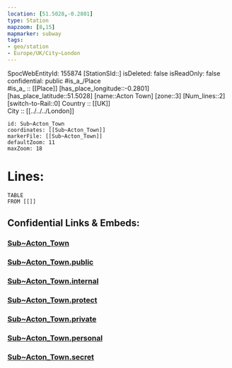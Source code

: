 ```yaml
---
location: [51.5028,-0.2801] 
type: Station 
mapzoom: [8,15] 
mapmarker: subway 
tags:
- geo/station
- Europe/UK/City~London
---
```

SpocWebEntityId: 155874
[StationSId::] 
isDeleted: false
isReadOnly: false
confidential: public
#is_a_/Place  
#is_a_ :: [[Place]] 
[has_place_longitude::-0.2801] 
[has_place_latitude::51.5028] 
[name::Acton Town] 
[zone::3] 
[Num_lines::2] 
[switch-to-Rail::0] 
Country :: [[UK]]  
City :: [[../../../London]]  


```leaflet
id: Sub~Acton_Town
coordinates: [[Sub~Acton_Town]] 
markerFile: [[Sub~Acton_Town]] 
defaultZoom: 11 
maxZoom: 18
```


# Lines: 
```dataview
TABLE 
FROM [[]] 
```


## Confidential Links & Embeds: 

### [Sub~Acton_Town](/_Standards/Earth/Continent/Europe/Europe~North/UK/England/Regions~England/London,Greater/cities~GreaterLondon/Underground/Station/Sub~Acton_Town.md) 

### [Sub~Acton_Town.public](/_public/Earth/Continent/Europe/Europe~North/UK/England/Regions~England/London,Greater/cities~GreaterLondon/Underground/Station/Sub~Acton_Town.public.md) 

### [Sub~Acton_Town.internal](/_internal/Earth/Continent/Europe/Europe~North/UK/England/Regions~England/London,Greater/cities~GreaterLondon/Underground/Station/Sub~Acton_Town.internal.md) 

### [Sub~Acton_Town.protect](/_protect/Earth/Continent/Europe/Europe~North/UK/England/Regions~England/London,Greater/cities~GreaterLondon/Underground/Station/Sub~Acton_Town.protect.md) 

### [Sub~Acton_Town.private](/_private/Earth/Continent/Europe/Europe~North/UK/England/Regions~England/London,Greater/cities~GreaterLondon/Underground/Station/Sub~Acton_Town.private.md) 

### [Sub~Acton_Town.personal](/_personal/Earth/Continent/Europe/Europe~North/UK/England/Regions~England/London,Greater/cities~GreaterLondon/Underground/Station/Sub~Acton_Town.personal.md) 

### [Sub~Acton_Town.secret](/_secret/Earth/Continent/Europe/Europe~North/UK/England/Regions~England/London,Greater/cities~GreaterLondon/Underground/Station/Sub~Acton_Town.secret.md)

